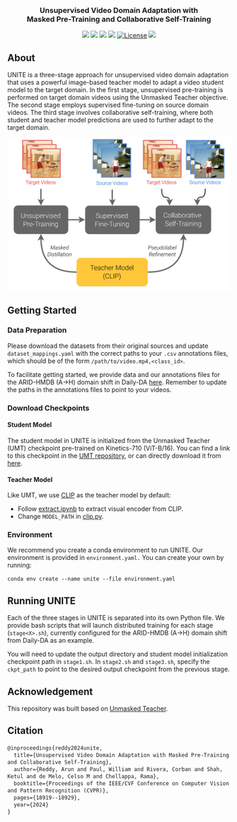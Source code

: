 <div align="center">

<br />
<p align="center">
  <h3 align="center"><strong>Unsupervised Video Domain Adaptation with<br>Masked Pre-Training and Collaborative Self-Training</strong></h2>
</p>
</div>

<div align="center">

[![](https://img.shields.io/badge/CVPR%202024%20PDF-blue)](https://openaccess.thecvf.com/content/CVPR2024/papers/Reddy_Unsupervised_Video_Domain_Adaptation_with_Masked_Pre-Training_and_Collaborative_Self-Training_CVPR_2024_paper.pdf)
[![](https://img.shields.io/badge/Supplementary-7DCBFF)](https://openaccess.thecvf.com/content/CVPR2024/supplemental/Reddy_Unsupervised_Video_Domain_CVPR_2024_supplemental.pdf)
[![](https://img.shields.io/badge/arXiv-b31b1b)](https://arxiv.org/abs/2312.02914)
[![](https://img.shields.io/badge/Video-ff0000)](https://www.youtube.com/watch?v=dDjCVnkuhGg)
[![License](https://img.shields.io/badge/License-MIT-yellow.svg)](https://gitlab.jhuapl.edu/reddyav1/unite/-/blob/main/LICENSE)
[![](https://img.shields.io/badge/Bibtex-17b656)](#citation)

</div>

## About

UNITE is a three-stage approach for unsupervised video domain adaptation that uses a powerful image-based teacher model to adapt a video student model to the target domain. In the first stage, unsupervised pre-training is performed on target domain videos using the Unmasked Teacher objective. The second stage employs supervised fine-tuning on source domain videos. The third stage involves collaborative self-training, where both student and teacher model predictions are used to further adapt to the target domain.

<div align="center">
<p align="center">
<img src="images/teaser.png" alt="teaser" width="550"/>
</p>
</div>

## Getting Started

### Data Preparation

Please download the datasets from their original sources and update `dataset_mappings.yaml` with the correct paths to your `.csv` annotations files, which should be of the form `/path/to/video.mp4,<class_id>`.

To facilitate getting started, we provide data and our annotations files for the ARID-HMDB (A&#8594;H) domain shift in Daily-DA [here](https://www.cis.jhu.edu/~areddy/unite_cvpr24/). Remember to update the paths in the annotations files to point to your videos.

### Download Checkpoints

#### Student Model
The student model in UNITE is initialized from the Unmasked Teacher (UMT) checkpoint pre-trained on Kinetics-710 (ViT-B/16). You can find a link to this checkpoint in the [UMT repository](https://github.com/OpenGVLab/unmasked_teacher/blob/main/single_modality/MODEL_ZOO.md), or can directly download it from [here](https://www.cis.jhu.edu/~areddy/unite_cvpr24/checkpoints/b16_ptk710_f8_res224.pth).

#### Teacher Model
Like UMT, we use [CLIP](https://github.com/openai/CLIP) as the teacher model by default:
- Follow [extract.ipynb](./src/models/extract_clip/extract.ipynb) to extract visual encoder from CLIP.
- Change `MODEL_PATH` in [clip.py](./src/models/clip.py).

### Environment
We recommend you create a conda environment to run UNITE. Our environment is provided in `environment.yaml.` You can create your own by running:

```
conda env create --name unite --file environment.yaml
```

## Running UNITE

Each of the three stages in UNITE is separated into its own Python file. We provide bash scripts that will launch distributed training for each stage (`stage<X>.sh`), currently configured for the ARID-HMDB (A&#8594;H) domain shift from Daily-DA as an example.

You will need to update the output directory and student model initialization checkpoint path in `stage1.sh`. In `stage2.sh` and `stage3.sh`, specify the `ckpt_path` to point to the desired output checkpoint from the previous stage.

## Acknowledgement

This repository was built based on [Unmasked Teacher](https://github.com/OpenGVLab/unmasked_teacher).

<a name="citation"></a>
## Citation
```
@inproceedings{reddy2024unite,
  title={Unsupervised Video Domain Adaptation with Masked Pre-Training and Collaborative Self-Training},
  author={Reddy, Arun and Paul, William and Rivera, Corban and Shah, Ketul and de Melo, Celso M and Chellappa, Rama},
  booktitle={Proceedings of the IEEE/CVF Conference on Computer Vision and Pattern Recognition (CVPR)},
  pages={18919--18929},
  year={2024}
}
```
